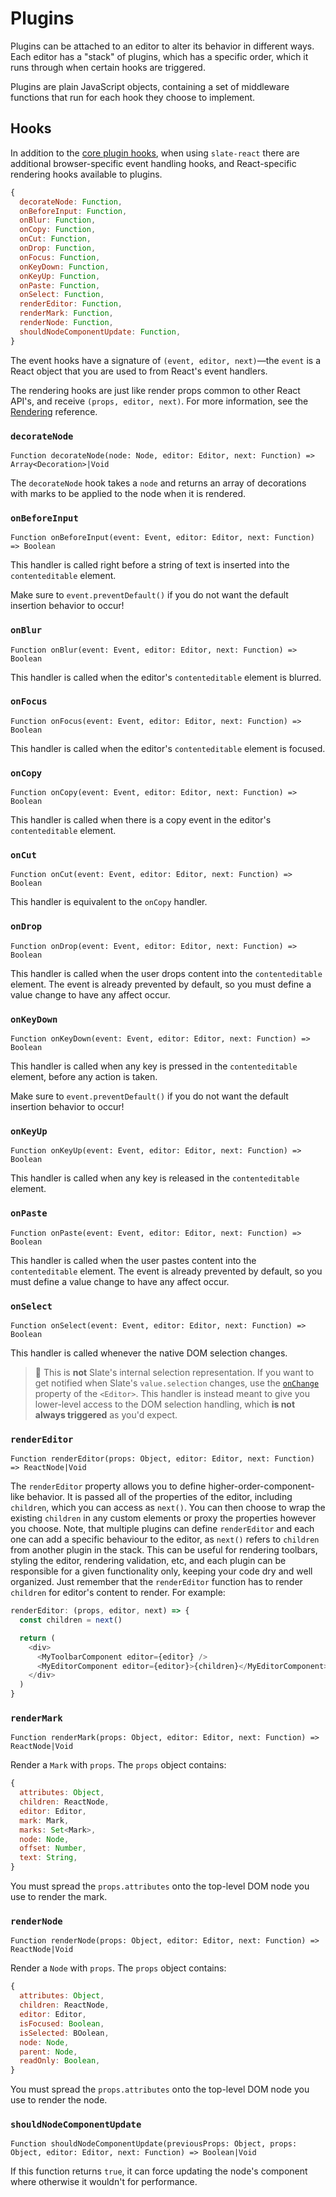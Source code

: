 # Plugins

Plugins can be attached to an editor to alter its behavior in different ways. Each editor has a "stack" of plugins, which has a specific order, which it runs through when certain hooks are triggered.

Plugins are plain JavaScript objects, containing a set of middleware functions that run for each hook they choose to implement.

## Hooks

In addition to the [core plugin hooks](../slate/plugins.md), when using `slate-react` there are additional browser-specific event handling hooks, and React-specific rendering hooks available to plugins.

```js
{
  decorateNode: Function,
  onBeforeInput: Function,
  onBlur: Function,
  onCopy: Function,
  onCut: Function,
  onDrop: Function,
  onFocus: Function,
  onKeyDown: Function,
  onKeyUp: Function,
  onPaste: Function,
  onSelect: Function,
  renderEditor: Function,
  renderMark: Function,
  renderNode: Function,
  shouldNodeComponentUpdate: Function,
}
```

The event hooks have a signature of `(event, editor, next)`—the `event` is a React object that you are used to from React's event handlers.

The rendering hooks are just like render props common to other React API's, and receive `(props, editor, next)`. For more information, see the [Rendering](./rendering.md) reference.

### `decorateNode`

`Function decorateNode(node: Node, editor: Editor, next: Function) => Array<Decoration>|Void`

The `decorateNode` hook takes a `node` and returns an array of decorations with marks to be applied to the node when it is rendered.

### `onBeforeInput`

`Function onBeforeInput(event: Event, editor: Editor, next: Function) => Boolean`

This handler is called right before a string of text is inserted into the `contenteditable` element.

Make sure to `event.preventDefault()` if you do not want the default insertion behavior to occur!

### `onBlur`

`Function onBlur(event: Event, editor: Editor, next: Function) => Boolean`

This handler is called when the editor's `contenteditable` element is blurred.

### `onFocus`

`Function onFocus(event: Event, editor: Editor, next: Function) => Boolean`

This handler is called when the editor's `contenteditable` element is focused.

### `onCopy`

`Function onCopy(event: Event, editor: Editor, next: Function) => Boolean`

This handler is called when there is a copy event in the editor's `contenteditable` element.

### `onCut`

`Function onCut(event: Event, editor: Editor, next: Function) => Boolean`

This handler is equivalent to the `onCopy` handler.

### `onDrop`

`Function onDrop(event: Event, editor: Editor, next: Function) => Boolean`

This handler is called when the user drops content into the `contenteditable` element. The event is already prevented by default, so you must define a value change to have any affect occur.

### `onKeyDown`

`Function onKeyDown(event: Event, editor: Editor, next: Function) => Boolean`

This handler is called when any key is pressed in the `contenteditable` element, before any action is taken.

Make sure to `event.preventDefault()` if you do not want the default insertion behavior to occur!

### `onKeyUp`

`Function onKeyUp(event: Event, editor: Editor, next: Function) => Boolean`

This handler is called when any key is released in the `contenteditable` element.

### `onPaste`

`Function onPaste(event: Event, editor: Editor, next: Function) => Boolean`

This handler is called when the user pastes content into the `contenteditable` element. The event is already prevented by default, so you must define a value change to have any affect occur.

### `onSelect`

`Function onSelect(event: Event, editor: Editor, next: Function) => Boolean`

This handler is called whenever the native DOM selection changes.

> 🤖 This is **not** Slate's internal selection representation. If you want to get notified when Slate's `value.selection` changes, use the [`onChange`](../slate-react/editor.md#onchange) property of the `<Editor>`. This handler is instead meant to give you lower-level access to the DOM selection handling, which **is not always triggered** as you'd expect.

### `renderEditor`

`Function renderEditor(props: Object, editor: Editor, next: Function) => ReactNode|Void`

The `renderEditor` property allows you to define higher-order-component-like behavior. It is passed all of the properties of the editor, including `children`, which you can access as `next()`. You can then choose to wrap the existing `children` in any custom elements or proxy the properties however you choose. Note, that multiple plugins can define `renderEditor` and each one can add a specific behaviour to the editor, as `next()` refers to `children` from another plugin in the stack. This can be useful for rendering toolbars, styling the editor, rendering validation, etc, and each plugin can be responsible for a given functionality only, keeping your code dry and well organized. Just remember that the `renderEditor` function has to render `children` for editor's content to render. For example:

```js
renderEditor: (props, editor, next) => {
  const children = next()

  return (
    <div>
      <MyToolbarComponent editor={editor} />
      <MyEditorComponent editor={editor}>{children}</MyEditorComponent>
    </div>
  )
}
```

### `renderMark`

`Function renderMark(props: Object, editor: Editor, next: Function) => ReactNode|Void`

Render a `Mark` with `props`. The `props` object contains:

```js
{
  attributes: Object,
  children: ReactNode,
  editor: Editor,
  mark: Mark,
  marks: Set<Mark>,
  node: Node,
  offset: Number,
  text: String,
}
```

You must spread the `props.attributes` onto the top-level DOM node you use to render the mark.

### `renderNode`

`Function renderNode(props: Object, editor: Editor, next: Function) => ReactNode|Void`

Render a `Node` with `props`. The `props` object contains:

```js
{
  attributes: Object,
  children: ReactNode,
  editor: Editor,
  isFocused: Boolean,
  isSelected: BOolean,
  node: Node,
  parent: Node,
  readOnly: Boolean,
}
```

You must spread the `props.attributes` onto the top-level DOM node you use to render the node.

### `shouldNodeComponentUpdate`

`Function shouldNodeComponentUpdate(previousProps: Object, props: Object, editor: Editor, next: Function) => Boolean|Void`

If this function returns `true`, it can force updating the node's component where otherwise it wouldn't for performance.

